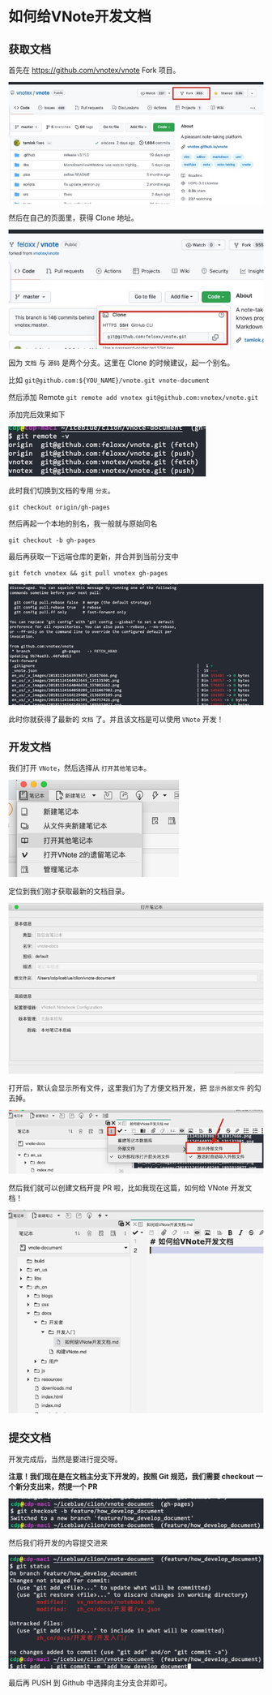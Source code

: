 # 如何给VNote开发文档

## 获取文档

首先在 https://github.com/vnotex/vnote Fork 项目。

![](vx_images/473335114940750.png)

然后在自己的页面里，获得 Clone 地址。

![](vx_images/548035278889154.png)

因为 `文档` 与 `源码` 是两个分支。这里在 Clone 的时候建议，起一个别名。

比如 `git@github.com:${YOU_NAME}/vnote.git vnote-document`

然后添加 Remote `git remote add vnotex git@github.com:vnotex/vnote.git`

添加完后效果如下

![](vx_images/56773707575796.png)

此时我们切换到文档的专用 `分支`。

`git checkout origin/gh-pages`

然后再起一个本地的别名，我一般就与原始同名

`git checkout -b gh-pages`

最后再获取一下远端仓库的更新，并合并到当前分支中

`git fetch vnotex && git pull vnotex gh-pages`

![](vx_images/187424406122274.png)

此时你就获得了最新的 `文档` 了。并且该文档是可以使用 `VNote` 开发！

## 开发文档

我们打开 `VNote`，然后选择从 `打开其他笔记本`。

![](vx_images/497484154936618.png)

定位到我们刚才获取最新的文档目录。

![](vx_images/588443864806804.png)


打开后，默认会显示所有文件，这里我们为了方便文档开发，把 `显示外部文件` 的勾去掉。

![](vx_images/7295096900944.png)


然后我们就可以创建文档开提 PR 啦，比如我现在这篇，如何给 VNote 开发文档！

![](vx_images/551853692522484.png)


## 提交文档

开发完成后，当然是要进行提交呀。

**注意！我们现在是在文档主分支下开发的，按照 Git 规范，我们需要 checkout 一个新分支出来，然提一个 PR**

![](vx_images/130024803648320.png)

然后我们将开发的内容提交进来

![](vx_images/532224850548860.png)

最后再 PUSH 到 Github 中选择向主分支合并即可。

